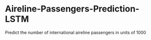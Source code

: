 # Aireline-Passengers-Prediction-LSTM
Predict the number of international aireline passengers in units of 1000
